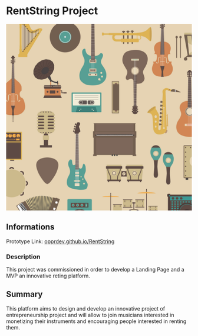 # RentString Project

<img src = "./assets/cover.png"/>


## Informations

Prototype Link: [opprdev.github.io/RentString](https://opprdev.github.io/RentString/)


### Description

This project was commissioned in order to develop a Landing Page and a MVP an innovative reting platform.


## Summary

This platform aims to design and develop an innovative project of entrepreneurship project and will allow to join musicians interested in monetizing their instruments and encouraging people interested in renting them.
